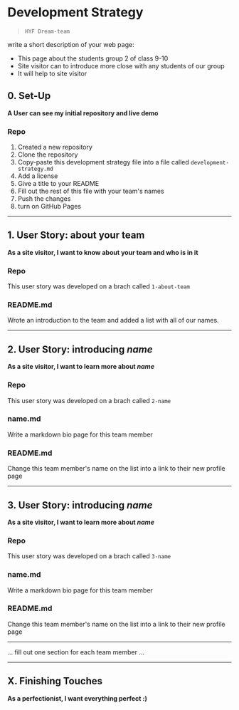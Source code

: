 # Development Strategy

> `HYF Dream-team`

write a short description of your web page:

- This page about the students group 2 of class 9-10
- Site visitor can to introduce more close with any students of our group
- It will help to site visitor

## 0. Set-Up

__A User can see my initial repository and live demo__

### Repo

1. Created a new repository
1. Clone the repository
1. Copy-paste this development strategy file into a file called `development-strategy.md`
1. Add a license
1. Give a title to your README
1. Fill out the rest of this file with your team's names
1. Push the changes
1. turn on GitHub Pages

---

## 1. User Story: about your team

__As a site visitor, I want to know about your team and who is in it__

### Repo

This user story was developed on a brach called `1-about-team`

### README.md

Wrote an introduction to the team and added a list with all of our names.

---

## 2. User Story: introducing _name_

__As a site visitor, I want to learn more about *name*__

### Repo

This user story was developed on a brach called `2-name`

### name.md

Write a markdown bio page for this team member

### README.md

Change this team member's name on the list into a link to their new profile page

---

## 3. User Story: introducing _name_

__As a site visitor, I want to learn more about *name*__

### Repo

This user story was developed on a brach called `3-name`

### name.md

Write a markdown bio page for this team member

### README.md

Change this team member's name on the list into a link to their new profile page

---

... fill out one section for each team member ...

---

## X. Finishing Touches

__As a perfectionist, I want everything perfect :)__
